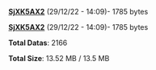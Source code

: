 [**SjXK5AX2**](/data/SjXK5AX2.txt) (29/12/22 - 14:09)- 1785 bytes

[**SjXK5AX2**](/data/SjXK5AX2.txt) (29/12/22 - 14:09)- 1785 bytes

**Total Datas**: 2166

**Total Size**: 13.52 MB / 13.5 MB
